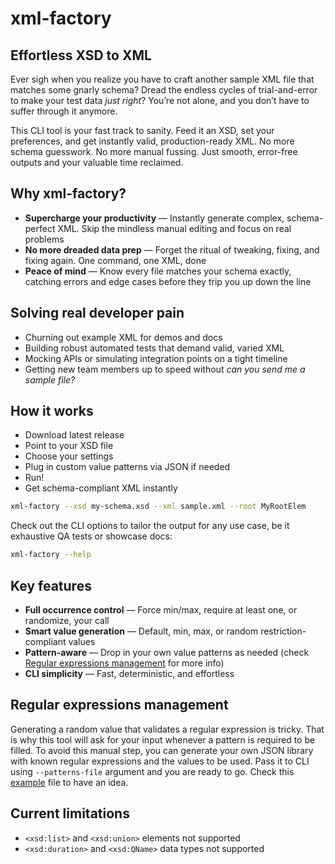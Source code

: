 # xml-factory
## Effortless XSD to XML
Ever sigh when you realize you have to craft another sample XML file that matches some gnarly schema? Dread the endless 
cycles of trial-and-error to make your test data *just right*? You’re not alone, and you don’t have to suffer through it
anymore.

This CLI tool is your fast track to sanity. Feed it an XSD, set your preferences, and get instantly valid, 
production-ready XML. No more schema guesswork. No more manual fussing. Just smooth, error-free outputs and your 
valuable time reclaimed.

## Why xml-factory?
- **Supercharge your productivity** — Instantly generate complex, schema-perfect XML. Skip the mindless manual editing 
and focus on real problems
- **No more dreaded data prep** — Forget the ritual of tweaking, fixing, and fixing again. One command, one XML, done
- **Peace of mind** — Know every file matches your schema exactly, catching errors and edge cases before they trip you 
up down the line

## Solving real developer pain
- Churning out example XML for demos and docs
- Building robust automated tests that demand valid, varied XML
- Mocking APIs or simulating integration points on a tight timeline
- Getting new team members up to speed without *can you send me a sample file?*

## How it works
- Download latest release
- Point to your XSD file
- Choose your settings
- Plug in custom value patterns via JSON if needed
- Run!
- Get schema-compliant XML instantly

```bash
xml-factory --xsd my-schema.xsd --xml sample.xml --root MyRootElem
```

Check out the CLI options to tailor the output for any use case, be it exhaustive QA tests or showcase docs:

```bash
xml-factory --help
```

## Key features
- **Full occurrence control** — Force min/max, require at least one, or randomize, your call
- **Smart value generation** — Default, min, max, or random restriction-compliant values
- **Pattern-aware** — Drop in your own value patterns as needed 
(check [Regular expressions management](#regular-expressions-management) for more info)
- **CLI simplicity** — Fast, deterministic, and effortless

## Regular expressions management
Generating a random value that validates a regular expression is tricky. That is why this tool will ask for your input
whenever a pattern is required to be filled. To avoid this manual step, you can generate your own JSON library with 
known regular expressions and the values to be used. Pass it to CLI using `--patterns-file` argument and you are ready 
to go. Check this [example](./tests/fixtures/files/test_patterns.json) file to have an idea.

## Current limitations
- `<xsd:list>` and `<xsd:union>` elements not supported
- `<xsd:duration>` and `<xsd:QName>` data types not supported
